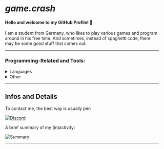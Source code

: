 # ***game.crash***
#### Hello and welcome to my GitHub Profile! 👋

I am a student from Germany, who likes to play various games and program around in his free time. And sometimes, instead of spaghetti code, there may be some good stuff that comes out.

---
###  Programming-Related and Tools:

<details>
<summary>Languages</summary>

![C#](https://img.shields.io/badge/c%23-%23239120.svg?style=for-the-badge&logo=c-sharp&logoColor=white)
![JavaScript](https://img.shields.io/badge/javascript-%23323330.svg?style=for-the-badge&logo=javascript&logoColor=%23F7DF1E)
![C++](https://img.shields.io/badge/c++-%2300599C.svg?style=for-the-badge&logo=c%2B%2B&logoColor=white)
![CSS3](https://img.shields.io/badge/css3-%231572B6.svg?style=for-the-badge&logo=css3&logoColor=white)
![HTML5](https://img.shields.io/badge/html5-%23E34F26.svg?style=for-the-badge&logo=html5&logoColor=white)
![Lua](https://img.shields.io/badge/lua-%232C2D72.svg?style=for-the-badge&logo=lua&logoColor=white)
</details>
<details>
<summary>Other</summary>

![Raspberry Pi](https://img.shields.io/badge/-RaspberryPi-C51A4A?style=for-the-badge&logo=Raspberry-Pi)
![Arduino](https://img.shields.io/badge/-Arduino-00979D?style=for-the-badge&logo=Arduino&logoColor=white)
![Git](https://img.shields.io/badge/git-%23F05033.svg?style=for-the-badge&logo=git&logoColor=white)
![Nextcloud](https://img.shields.io/badge/Next%20Cloud-0B94DE?style=for-the-badge&logo=nextcloud&logoColor=white)
</details>

--- 

## Infos and Details

To contact me, the best way is usually per:

[![Discord](https://img.shields.io/badge/Discord-%235865F2.svg?style=for-the-badge&logo=discord&logoColor=white)](https://discord.com/users/727862418155372614)

A brief summary of my (in)activity:

![Summary](https://github-profile-summary-cards.vercel.app/api/cards/profile-details?username=gamecrash534&theme=github_dark)

---
